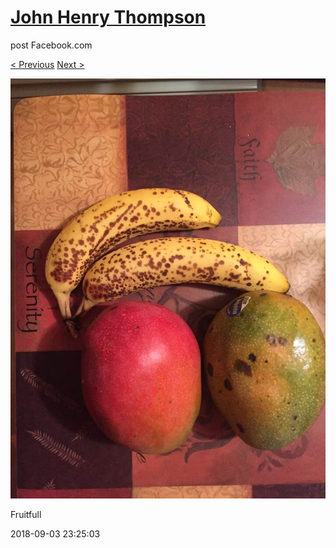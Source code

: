 # [John Henry Thompson](../README.md)
post Facebook.com

[< Previous](2018-09-04-2.md) [Next >](2018-08-31-1.md)

[![](../media/2018-09-03/Timeline-Photos-Fruitfull.jpg)](../README.md)

Fruitfull

2018-09-03 23:25:03
